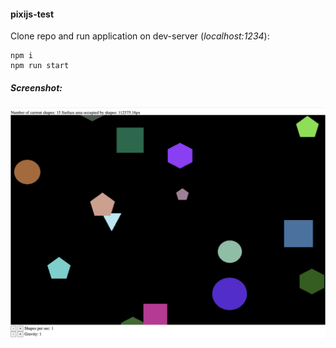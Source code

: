 #### pixijs-test

Clone repo and run application on dev-server (*localhost:1234*):
```
npm i
npm run start
```

##### Screenshot:
![something was troubled -_-](https://raw.githubusercontent.com/kayot88/pixijs-test-roman/master/assets/Screenshot.jpg "Romans shapes")